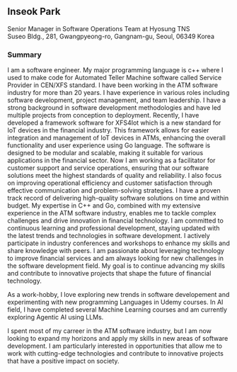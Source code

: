 ## Inseok Park
Senior Manager in Software Operations Team at Hyosung TNS <br>
Suseo Bldg., 281, Gwangpyeong-ro, Gangnam-gu, Seoul, 06349 Korea

### Summary
I am a software engineer. My major programming language is c++ where I used to make code for Automated Teller Machine software called Service Provider in CEN/XFS standard. I have been working in the ATM software industry for more than 20 years. I have experience in various roles including software development, project management, and team leadership.
I have a strong background in software development methodologies and have led multiple projects from conception to deployment. 
Recently, I have developed a framework software for XFS4Iot which is a new standard for IoT devices in the financial industry. This framework allows for easier integration and management of IoT devices in ATMs, enhancing the overall functionality and user experience using Go language. The software is designed to be modular and scalable, making it suitable for various applications in the financial sector.
Now I am working as a facilitator for customer support and service operations, ensuring that our software solutions meet the highest standards of quality and reliability. I also focus on improving operational efficiency and customer satisfaction through effective communication and problem-solving strategies.
I have a proven track record of delivering high-quality software solutions on time and within budget. My expertise in C++ and Go, combined with my extensive experience in the ATM software industry, enables me to tackle complex challenges and drive innovation in financial technology.
I am committed to continuous learning and professional development, staying updated with the latest trends and technologies in software development. I actively participate in industry conferences and workshops to enhance my skills and share knowledge with peers.
I am passionate about leveraging technology to improve financial services and am always looking for new challenges in the software development field. My goal is to continue advancing my skills and contribute to innovative projects that shape the future of financial technology. 

As a work-hobby, I love exploring new trends in software developement and experimenting with new programming Languages in Udemy courses. In AI field, I have completed several Machine Learning courses and am currently exploring Agentic AI using LLMs. 

I spent most of my carreer in the ATM software industry, but I am now looking to expand my horizons and apply my skills in new areas of software development. I am particularly interested in opportunities that allow me to work with cutting-edge technologies and contribute to innovative projects that have a positive impact on society.